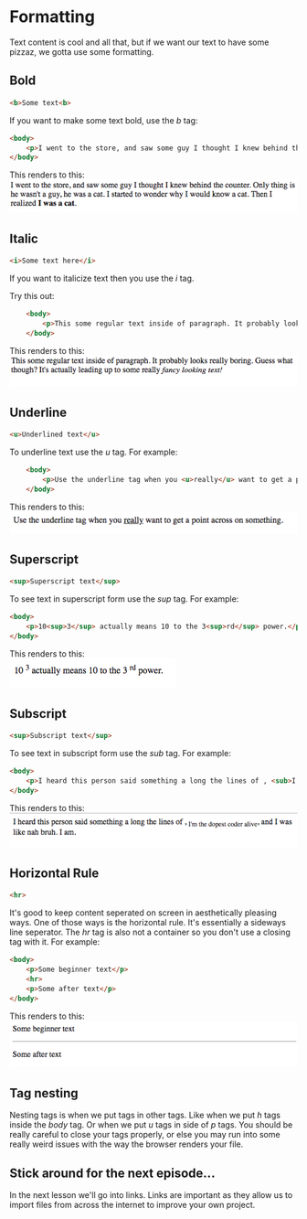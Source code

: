 # Formatting
Text content is cool and all that, but if we want our text to have some pizzaz, we gotta use some formatting.

## Bold
```html
<b>Some text<b>
```
If you want to make some text bold, use the *b* tag:
```html
<body>
    <p>I went to the store, and saw some guy I thought I knew behind the counter. Only thing is he wasn't a guy, he was a cat. I started to wonder why I would know a cat. Then I realized <b>I was a cat</b>.</p>
</body>
```
This renders to this:
![bold text](./images/bold.png)

## Italic
```html
<i>Some text here</i>
```
If you want to italicize text then you use the *i* tag.

Try this out:
```html
    <body>
        <p>This some regular text inside of paragraph. It probably looks really boring. Guess what though? It's actually leading up to some really <i>fancy looking text!</i></p>
    </body>
```
This renders to this:
![italicized text](./images/italics.png)

## Underline
```html
<u>Underlined text</u>
```
To underline text use the *u* tag. For example:
```html
    <body>
        <p>Use the underline tag when you <u>really</u> want to get a point across on something.</p>
    </body>
```
This renders to this:
![underlined text](./images/underlined.png)

## Superscript
```html
<sup>Superscript text</sup>
```
To see text in superscript form use the *sup* tag. For example:
```html
<body>
    <p>10<sup>3</sup> actually means 10 to the 3<sup>rd</sup> power.</p>
</body>
```
This renders to this:  
![superscript text](./images/superscript.png)

## Subscript
```html
<sup>Subscript text</sup>
```
To see text in subscript form use the *sub* tag. For example:
```html
<body>
    <p>I heard this person said something a long the lines of , <sub>I'm the dopest coder alive</sub>, and I was like nah bruh. I am.</p>
</body>
```
This renders to this:  
![subscript text](./images/subscript.png)

## Horizontal Rule
```html
<hr>
```
It's good to keep content seperated on screen in aesthetically pleasing ways. One of those ways is the horizontal rule. It's essentially a sideways line seperator. The *hr* tag is also not a container so you don't use a closing tag with it. For example:
```html
<body>
    <p>Some beginner text</p>
    <hr>
    <p>Some after text</p>
</body>
```
This renders to this:  
![subscript text](./images/hr.png)

## Tag nesting
Nesting tags is when we put tags in other tags. Like when we put *h* tags inside the *body* tag. Or when we put *u* tags in side of *p* tags. You should be really careful to close your tags properly, or else you may run into some really weird issues with the way the browser renders your file.

## Stick around for the next episode...
In the next lesson we'll go into links. Links are important as they allow us to import files from across the internet to improve your own project. 